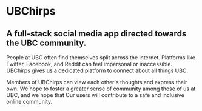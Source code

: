 # UBChirps

## A full-stack social media app directed towards the UBC community.

People at UBC often find themselves split across the internet.
Platforms like Twitter, Facebook, and Reddit can feel impersonal or inaccessible.
UBChirps gives us a dedicated platform to connect about all things UBC.

Members of UBChirps can view each other's thoughts and express their own.
We hope to foster a greater sense of community among those of us at UBC, and we hope that
Our users will contribute to a safe and inclusive online community.